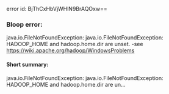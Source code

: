 error id: BjThCxHbVjWHlN9BrAQOxw==
### Bloop error:

java.io.FileNotFoundException: java.io.FileNotFoundException: HADOOP_HOME and hadoop.home.dir are unset. -see https://wiki.apache.org/hadoop/WindowsProblems
#### Short summary: 

java.io.FileNotFoundException: java.io.FileNotFoundException: HADOOP_HOME and hadoop.home.dir are un...